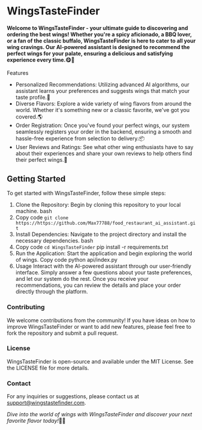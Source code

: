 # WingsTasteFinder
#### Welcome to WingsTasteFinder - your ultimate guide to discovering and ordering the best wings! Whether you're a spicy aficionado, a BBQ lover, or a fan of the classic buffalo, WingsTasteFinder is here to cater to all your wing cravings. Our AI-powered assistant is designed to recommend the perfect wings for your palate, ensuring a delicious and satisfying experience every time.😋🍗

Features
- Personalized Recommendations: Utilizing advanced AI algorithms, our assistant learns your preferences and suggests wings that match your taste profile.🧠
- Diverse Flavors: Explore a wide variety of wing flavors from around the world. Whether it's something new or a classic favorite, we've got you covered.🌎
- Order Registration: Once you've found your perfect wings, our system seamlessly registers your order in the backend, ensuring a smooth and hassle-free experience from selection to delivery.📦
- User Reviews and Ratings: See what other wing enthusiasts have to say about their experiences and share your own reviews to help others find their perfect wings.💬

## Getting Started
To get started with WingsTasteFinder, follow these simple steps:

1. Clone the Repository: Begin by cloning this repository to your local machine.
bash
2. Copy code
`git clone https://https://github.com/Max77788/food_restaurant_ai_assistant.git`
3. Install Dependencies: Navigate to the project directory and install the necessary dependencies.
bash
4. Copy code
`cd WingsTasteFinder`
pip install -r requirements.txt
5. Run the Application: Start the application and begin exploring the world of wings.
Copy code
python api/index.py
6. Usage
Interact with the AI-powered assistant through our user-friendly interface. Simply answer a few questions about your taste preferences, and let our system do the rest. Once you receive your recommendations, you can review the details and place your order directly through the platform.

### Contributing
We welcome contributions from the community! If you have ideas on how to improve WingsTasteFinder or want to add new features, please feel free to fork the repository and submit a pull request.

### License
WingsTasteFinder is open-source and available under the MIT License. See the LICENSE file for more details.

### Contact
For any inquiries or suggestions, please contact us at support@wingstastefinder.com.

_Dive into the world of wings with WingsTasteFinder and discover your next favorite flavor today!_🚀🎉
